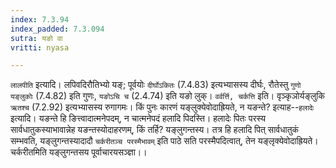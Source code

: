 ```yaml
---
index: 7.3.94
index_padded: 7.3.094
sutra: यङो वा
vritti: nyasa

---
```

`लालपीति` इत्यादि। लपिवदिरौतिभ्यो यङ्; पूर्वयोः `दीर्घोऽकितः` (7.4.83) इत्यभ्यासस्य दीर्घः, रौतेस्तु `गुणो यङ्लुकोः` (7.4.82) इति गुणः, `यङोऽचि च` (2.4.74) इति यङो लुक्। `वर्वर्त्ति, चर्कत्ति` इति। वृञ्कृञोर्यङ्लुकि `ऋतश्च` (7.2.92) इत्यभ्यासस्य रुगागमः।
किं पुनः कारणं यङ्लुक्येवोदाह्रियते, न यङन्ते? इत्याह--`हलादेः` इत्यादि। यङन्ते हि ङित्त्वादात्मनेपदम्, न चात्मनेपदं हलादि पिदस्ति। हलादेः पितः परस्य सार्वधातुकस्याभावान्नेह यङन्तस्योदाहरणम्, किं तर्हि? यङ्लुगन्तस्य। तत्र हि हलादि पित् सार्वधातुकं सम्भवति, यङ्लुगन्तस्यादादौ `चर्करीतञ्च परस्मैभावम्` इति पाठे सति परस्मैपदित्वात्, तेन यङ्लृक्येवोदाह्रियते। चर्करीतमिति यङ्लुगन्तसय पूर्वाचारयसञ्ज्ञा।।